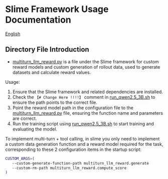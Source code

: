 # Slime Framework Usage Documentation

[English](./README.md)

## Directory File Introduction

* [multiturn_llm_reward.py](file:///Users/hailinsun/Documents/sunhailin-Leo/github/python-projects/QReward/examples/verl_example/multiturn_llm_reward.py) is a file under the Slime framework for custom reward models and custom generation of rollout data, used to generate datasets and calculate reward values.

Usage:
1. Ensure that the Slime framework and related dependencies are installed.
2. Check the `【# Change Here !!!!】` comment in [run_qwen2.5_3B.sh](file:///Users/hailinsun/Documents/sunhailin-Leo/github/python-projects/QReward/examples/slime_example/run_qwen2.5_3B.sh) to ensure the path points to the correct file.
3. Point the reward model path in the configuration file to the [multiturn_llm_reward.py](file:///Users/hailinsun/Documents/sunhailin-Leo/github/python-projects/QReward/examples/verl_example/multiturn_llm_reward.py) file, ensuring the function name and parameters are correct.
4. Run the training script using [run_qwen2.5_3B.sh](file:///Users/hailinsun/Documents/sunhailin-Leo/github/python-projects/QReward/examples/slime_example/run_qwen2.5_3B.sh) to start training and evaluating the model.

To implement multi-turn + tool calling, in slime you only need to implement a custom data generation function and a reward model required for the task, corresponding to these 2 configuration items in the startup script:

```bash
CUSTOM_ARGS=(
   --custom-generate-function-path multiturn_llm_reward.generate
   --custom-rm-path multiturn_llm_reward.compute_score
)
```
